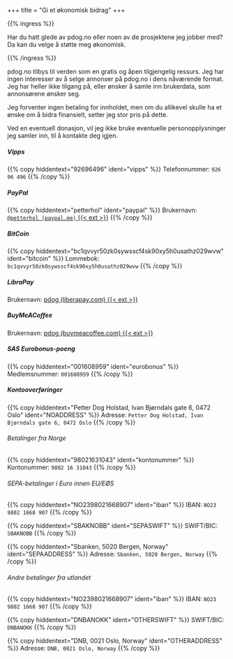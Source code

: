 +++
title = "Gi et økonomisk bidrag"
+++

<!-- markdownlint-disable MD033 -->

{{% ingress %}}

Har du hatt glede av pdog.no eller noen av de prosjektene jeg jobber med?
Da kan du velge å støtte meg økonomisk.

{{% /ingress %}}

pdog.no tilbys til verden som en gratis og åpen tilgjengelig ressurs. Jeg har ingen interesser
av å selge annonser på pdog.no i dens nåværende format. Jeg har heller ikke tilgang på, eller ønsker
å samle inn brukerdata, som annonsørene ønsker seg.

Jeg forventer ingen betaling for innholdet, men om du allikevel skulle ha et ønske om å bidra
finansielt, setter jeg stor pris på dette.

Ved en eventuell donasjon, vil jeg ikke bruke eventuelle personopplysninger jeg samler inn,
til å kontakte deg igjen.

##### Vipps

{{% copy
 hiddentext="92696496"
 ident="vipps"
%}}
Telefonnummer: ```926 96 496```
{{% /copy %}}

##### PayPal

{{% copy
 hiddentext="petterhol"
 ident="paypal"
%}}
Brukernavn: <a href="https://paypal.me/petterhol">```@petterhol (paypal.me)``` {{< ext >}}</a>
{{% /copy %}}

##### BitCoin

{{% copy
 hiddentext="bc1qvvyr50zk0sywsscf4sk90xy5h0usathz029wvw"
 ident="bitcoin"
%}}
Lommebok: ```bc1qvvyr50zk0sywsscf4sk90xy5h0usathz029wvw```
{{% /copy %}}

##### LibraPay

Brukernavn: [pdog (liberapay.com) {{< ext >}}](https://liberapay.com/pdog/donate)

##### BuyMeACoffee

Brukernavn: [pdog (buymeacoffee.com) {{< ext >}}](https://www.buymeacoffee.com/pdog)

##### SAS Eurobonus-poeng

{{% copy
 hiddentext="001608959"
 ident="eurobonus"
%}}
Medlemsnummer: ```001608959```
{{% /copy %}}

##### Kontooverføringer

{{% copy
 hiddentext="Petter Dog Holstad, Ivan Bjørndals gate 6, 0472 Oslo"
 ident="NOADDRESS"
%}}
Adresse: ```Petter Dog Holstad, Ivan Bjørndals gate 6, 0472 Oslo``` {{% /copy %}}

###### Betalinger fra Norge

{{% copy
 hiddentext="98021631043"
 ident="kontonummer"
%}}
Kontonummer: ```9802 16 31043``` {{% /copy %}}

###### SEPA-betalinger i Euro innen EU/EØS

{{% copy
 hiddentext="NO2398021668907"
 ident="iban"
%}}
IBAN: ```NO23 9802 1668 907``` {{% /copy %}}

{{% copy
 hiddentext="SBAKNOBB"
 ident="SEPASWIFT"
%}}
SWIFT/BIC: ```SBAKNOBB``` {{% /copy %}}

{{% copy
 hiddentext="Sbanken, 5020 Bergen, Norway"
 ident="SEPAADDRESS"
%}}
Adresse: ```Sbanken, 5020 Bergen, Norway``` {{% /copy %}}

###### Andre betalinger fra utlandet

{{% copy
 hiddentext="NO2398021668907"
 ident="iban"
%}}
IBAN: ```NO23 9802 1668 907``` {{% /copy %}}

{{% copy
 hiddentext="DNBANOKK"
 ident="OTHERSWIFT"
%}}
SWIFT/BIC: ```DNBANOKK``` {{% /copy %}}

{{% copy
 hiddentext="DNB, 0021 Oslo, Norway"
 ident="OTHERADDRESS"
%}}
Adresse: ```DNB, 0021 Oslo, Norway``` {{% /copy %}}
